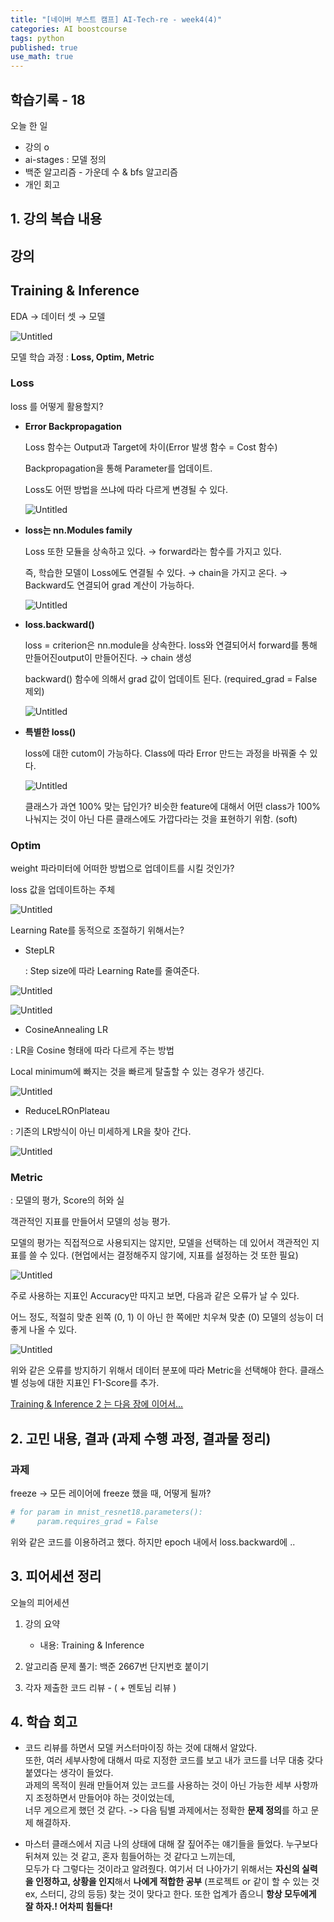 ```yaml
---
title: "[네이버 부스트 캠프] AI-Tech-re - week4(4)"
categories: AI boostcourse
tags: python
published: true
use_math: true
---
```


## 학습기록 - 18

오늘 한 일

- 강의 o
- ai-stages : 모델 정의
- 백준 알고리즘 - 가운데 수 & bfs 알고리즘
- 개인 회고

## 1. 강의 복습 내용

## 강의

## Training & Inference

EDA → 데이터 셋 → 모델

![Untitled](/assets/images/AI-Images2/week4/img19.png)

모델 학습 과정 : **Loss, Optim, Metric**

### Loss

loss 를 어떻게 활용할지?

- **Error Backpropagation**

    Loss 함수는 Output과 Target에 차이(Error 발생 함수 = Cost 함수)

    Backpropagation을 통해 Parameter를 업데이트.

    Loss도 어떤 방법을 쓰냐에 따라 다르게 변경될 수 있다.

    ![Untitled](/assets/images/AI-Images2/week4/img20.png)

- **loss는 nn.Modules family**

    Loss 또한 모듈을 상속하고 있다. → forward라는 함수를 가지고 있다. 

    즉, 학습한 모델이 Loss에도 연결될 수 있다. → chain을 가지고 온다. → Backward도 연결되어 grad 계산이 가능하다.

    ![Untitled](/assets/images/AI-Images2/week4/img21.png)

- **loss.backward()**

    loss = criterion은 nn.module을 상속한다. loss와 연결되어서 forward를 통해 만들어진output이 만들어진다. → chain 생성

    backward() 함수에 의해서 grad 값이 업데이트 된다. (required_grad = False 제외)

    ![Untitled](/assets/images/AI-Images2/week4/img22.png)

- **특별한 loss()**

    loss에 대한 cutom이 가능하다. Class에 따라 Error 만드는 과정을 바꿔줄 수 있다.

    ![Untitled](/assets/images/AI-Images2/week4/img23.png)

    클래스가 과연 100% 맞는 답인가? 비슷한 feature에 대해서 어떤 class가 100% 나눠지는 것이 아닌 다른 클래스에도 가깝다라는 것을 표현하기 위함. (soft)


### Optim

weight 파라미터에 어떠한 방법으로 업데이트를 시킬 것인가?

loss 값을 업데이트하는 주체

![Untitled](/assets/images/AI-Images2/week4/img24.png)

Learning Rate를 동적으로 조절하기 위해서는?

- StepLR

    : Step size에 따라 Learning Rate를 줄여준다.

![Untitled](/assets/images/AI-Images2/week4/img25.png)

![Untitled](/assets/images/AI-Images2/week4/img26.png)

- CosineAnnealing LR

: LR을 Cosine 형태에 따라 다르게 주는 방법

Local minimum에 빠지는 것을 빠르게 탈출할 수 있는 경우가 생긴다.

![Untitled](/assets/images/AI-Images2/week4/img27.png)

- ReduceLROnPlateau

: 기존의 LR방식이 아닌 미세하게 LR을 찾아 간다.

![Untitled](/assets/images/AI-Images2/week4/img28.png)

### Metric

: 모델의 평가, Score의 허와 실

객관적인 지표를 만들어서 모델의 성능 평가.

모델의 평가는 직접적으로 사용되지는 않지만, 모델을 선택하는 데 있어서 객관적인 지표를 쓸 수 있다. (현업에서는 결정해주지 않기에, 지표를 설정하는 것 또한 필요)

![Untitled](/assets/images/AI-Images2/week4/img29.png)

주로 사용하는 지표인 Accuracy만 따지고 보면, 다음과 같은 오류가 날 수 있다.

어느 정도, 적절히 맞춘 왼쪽 (0, 1) 이 아닌 한 쪽에만 치우쳐 맞춘 (0) 모델의 성능이 더 좋게 나올 수 있다.

![Untitled](/assets/images/AI-Images2/week4/img30.png)

위와 같은 오류를 방지하기 위해서 데이터 분포에 따라 Metric을 선택해야 한다. 클래스 별 성능에 대한 지표인 F1-Score를 추가.

[Training & Inference 2 는 다음 장에 이어서...](https://hyuns1102.github.io/ai/boostcourse/AItech-20/)

## 2. 고민 내용, 결과 (과제 수행 과정, 결과물 정리)

### 과제

freeze → 모든 레이어에 freeze 했을 때, 어떻게 될까?

```python
# for param in mnist_resnet18.parameters():
#     param.requires_grad = False
```

위와 같은 코드를 이용하려고 했다. 하지만 epoch 내에서 loss.backward에 ..

## 3. 피어세션 정리

오늘의 피어세션

1. 강의 요약

    - 내용: Training & Inference

2. 알고리즘 문제 풀기: 백준 2667번 단지번호 붙이기
3. 각자 제출한 코드 리뷰 - ( + 멘토님 리뷰 )

## 4. 학습 회고

- 코드 리뷰를 하면서 모델 커스터마이징 하는 것에 대해서 알았다.  
또한, 여러 세부사항에 대해서 따로 지정한 코드를 보고 내가 코드를 너무 대충 갖다 붙였다는 생각이 들었다.  
과제의 목적이 원래 만들어져 있는 코드를 사용하는 것이 아닌 가능한 세부 사항까지 조정하면서 만들어야 하는 것이었는데,  
너무 게으르게 했던 것 같다. -> 다음 팀별 과제에서는 정확한 **문제 정의**를 하고 문제 해결하자.

- 마스터 클래스에서 지금 나의 상태에 대해 잘 짚어주는 얘기들을 들었다. 누구보다 뒤쳐져 있는 것 같고, 혼자 힘들어하는 것 같다고 느끼는데,  
모두가 다 그렇다는 것이라고 알려줬다. 여기서 더 나아가기 위해서는 **자신의 실력을 인정하고, 상황을 인지**해서 **나에게 적합한 공부** (프로젝트 or 같이 할 수 있는 것 ex, 스터디, 강의 등등) 찾는 것이 맞다고 한다. 또한 업계가 좁으니 **항상 모두에게 잘 하자.! 어차피 힘들다!**